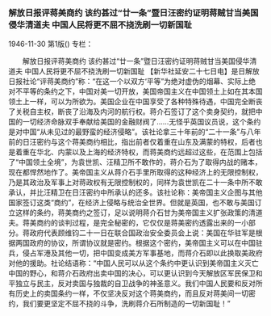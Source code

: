 ### 解放日报评蒋美商约  该约甚过“廿一条”暨日汪密约证明蒋贼甘当美国侵华清道夫  中国人民将更不屈不挠洗刷一切新国耻

1946-11-30
第1版()
专栏：

　　解放日报评蒋美商约
    该约甚过“廿一条”暨日汪密约证明蒋贼甘当美国侵华清道夫
    中国人民将更不屈不挠洗刷一切新国耻
    【新华社延安二十七日电】是日解放日报社论“评蒋美商约”称：“在这一个以双方‘平等”为绝对虚伪的烟幕、实际上绝对不平等的条约之下，中国对美一切开放，美国帝国主义在中国领土上如在其本国领土上一样，可以为所欲为。美国企业在中国享受了各种特殊待遇，中国完全断丧了关税自主权，断丧了沿海及内河的航行权。蒋介石签订了这个卖身契约，就把中国的一切经济命脉双手奉献给美国的金融财阀了……无怪乎英国议员说，这个条约是对中国“从未见过的最野蛮的经济侵略”。该社论拿三十年前的“二十一条”与八年前的日汪密约与这个蒋美商约相比，指出前者仅着重在山东及满蒙的特权，后者也是着重在华北、内蒙以及上海的经济特权，而蒋美商约远超过这些，在范围上包括了“中国领土全境”，为袁世凯、汪精卫所不敢作的，蒋介石为了取得内战的赌本，现在都悍然地作了。美帝国主义从蒋介石手里所取得的这种经济上的无限控制权，乃是其政治及军事上对蒋政权有无限控制权的，同样为袁世凯在二十一条中所不敢承认，并比汪精卫在日汪密约中所承认的还多。该社论称：美帝国主义企图与其他国家签订这类“商约”，在经济上侵略与统治全世界。但就是英国，也不敢与美国订立这样的条约，蒋美商约之签订，足以说明蒋介石甘为美帝国主义扩张政策的清道夫。蒋美商约的谈判过程，是完全秘密的，它仅仅是蒋美密约透露出来的一小部分。蒋政府代表顾维钧二十一日在联合国政治安全委员会上说：美国在华驻军是根据两国政府的协议，所谓协议就是密约。根据这个密约，美帝国主义可以在中国驻兵，侵占军港及其他一切，把中国变成美方军事基地，而蒋介石即以此换取美政府对他的援助。社论结语称：“中国人民可以从这个条约中更认识到美帝国主义灭亡中国的野心，和蒋介石政府出卖中国的决心，可以更认识到今天解放区军民保卫和平独立与民主，反对卖国与独裁的自卫战争的神圣意义。我们中国人民要和反对所有历史上的卖国条约一样，不仅坚决反对这个蒋美商约，而且反对蒋美间一切密约，我们要更坚定不屈不挠的斗争，洗刷蒋介石所制造的一切新国耻！”

